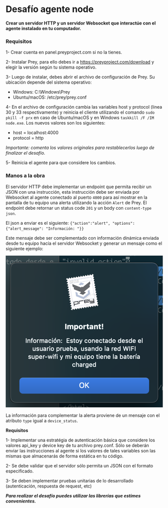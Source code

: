 # Desafío agente node

**Crear un servidor HTTP y un servidor Websocket que interactúe con el agente instalado en tu computador.**

### Requisitos
1- Crear cuenta en panel.preyproject.com si no la tienes.

2- Instalar Prey, para ello debes ir a https://preyproject.com/download y elegir la versión según tu sistema operativo.

3- Luego de instalar, debes abrir el archivo de configuración de Prey. Su ubicación depende del sistema operativo:

 - Windows: C:\Windows\Prey
 - Ubuntu/macOS: /etc/prey/prey.conf

4- En el archivo de configuración cambia las variables host y protocol (linea 30 y 33 respectivamente) y reinicia el cliente utilizando el comando `sudo pkill -f prx` en caso de Ubuntu/macOS y en Windows `taskkill /F /IM node.exe`.
Los nuevos valores son los siguientes:

- host = localhost:4000
- protocol = http

*Importante: comenta los valores originales para restablecerlos luego de finalizar el desafío.*

5- Reinicia el agente para que considere los cambios.

### Manos a la obra

El servidor HTTP debe implementar un endpoint que permita recibir un JSON con una instrucción, esta instrucción debe ser enviada por Websocket al agente conectado al puerto `4000` para así mostrar en la pantalla de tu equipo una alerta utilizando la acción `Alert` de Prey. El endpoint debe retornar un status code `201` y un body con `content-type json`.

El json a enviar es el siguiente: `{"action":"alert", "options": {"alert_message": "Información: "}}`

Este mensaje debe ser complementado con información dinámica enviada desde tu equipo hacía el servidor Websocket y generar un mensaje como el siguiente ejemplo:

![alt text](../img/ejemplo.png "Title")

La información para complementar la alerta proviene de un mensaje con el atributo `type` igual a `device_status`.


**Requisitos**

1- Implementar una estratégia de autenticación básica que considere los valores api_key y device key de tu archivo prey.conf. Sólo se deberán enviar las instrucciones al agente si los valores de tales variables son las mismas que almacenarás de forma estática en tu código.

2- Se debe validar que el servidor sólo permita un JSON con el formato especificado.

3- Se deben implementar pruebas unitarias de lo desarrollado (autenticación, respuesta de request, etc)

***Para realizar el desafío puedes utilizar las librerías que estimes convenientes.***